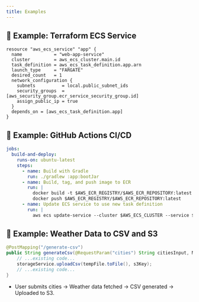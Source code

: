 ```yaml
---
title: Examples
---
```

## 📝 Example: Terraform ECS Service
```hcl
resource "aws_ecs_service" "app" {
  name            = "web-app-service"
  cluster         = aws_ecs_cluster.main.id
  task_definition = aws_ecs_task_definition.app.arn
  launch_type     = "FARGATE"
  desired_count   = 1
  network_configuration {
    subnets          = local.public_subnet_ids
    security_groups  = [aws_security_group.ecr_service_security_group.id]
    assign_public_ip = true
  }
  depends_on = [aws_ecs_task_definition.app]
}
```

## 📝 Example: GitHub Actions CI/CD
```yaml
jobs:
  build-and-deploy:
    runs-on: ubuntu-latest
    steps:
      - name: Build with Gradle
        run: ./gradlew :app:bootJar
      - name: Build, tag, and push image to ECR
        run: |
          docker build -t $AWS_ECR_REGISTRY/$AWS_ECR_REPOSITORY:latest -f Dockerfile .
          docker push $AWS_ECR_REGISTRY/$AWS_ECR_REPOSITORY:latest
      - name: Update ECS service to use new task definition
        run: |
          aws ecs update-service --cluster $AWS_ECS_CLUSTER --service $AWS_ECS_SERVICE --task-definition ${{ steps.register-task-def.outputs.task_def_arn }}
```

## 📝 Example: Weather Data to CSV and S3
```java
@PostMapping("/generate-csv")
public String generateCsv(@RequestParam("cities") String citiesInput, Model model) {
    // ...existing code...
    storageService.uploadCsv(tempFile.toFile(), s3Key);
    // ...existing code...
}
```
- User submits cities → Weather data fetched → CSV generated → Uploaded to S3.

